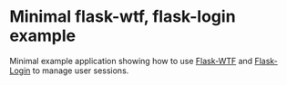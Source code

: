 Minimal flask-wtf, flask-login example
======================================

Minimal example application showing how to use [Flask-WTF](https://flask-wtf.readthedocs.org/en/latest/) and [Flask-Login](https://flask-login.readthedocs.org/en/latest/) to manage user sessions.
